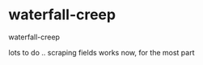 waterfall-creep
===============

waterfall-creep

lots to do .. scraping fields works now, for the most part
